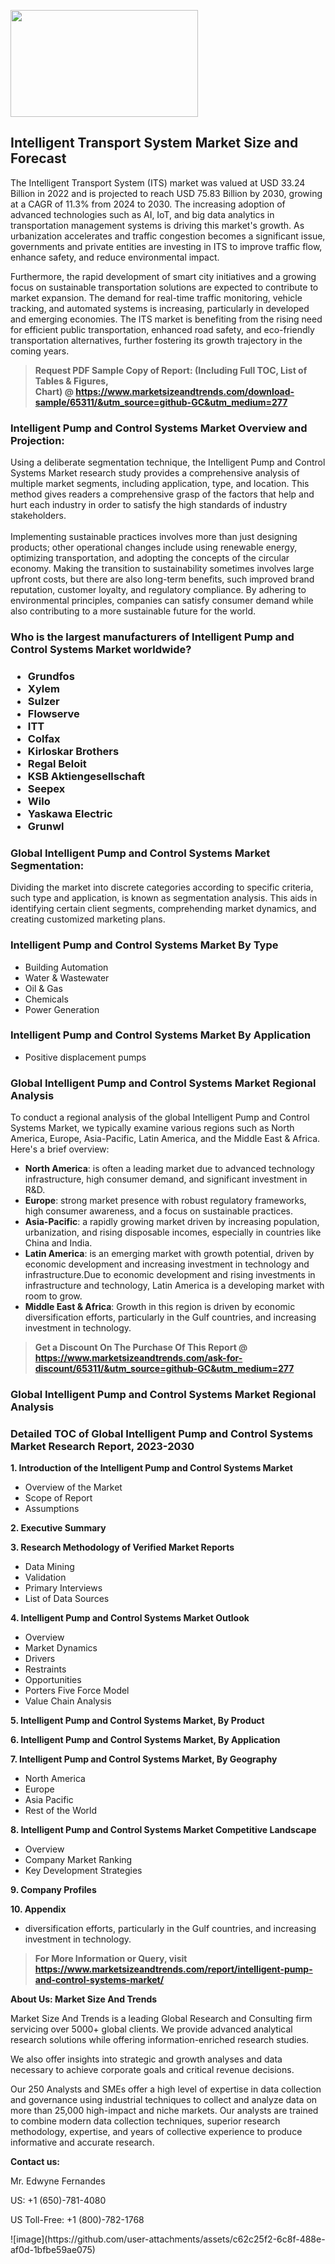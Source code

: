 <p><img class="alignnone size-medium wp-image-20088" src="https://ffe5etoiles.com/wp-content/uploads/2024/12/MST1-300x171.png" alt="" width="300" height="171" /></p><h2>Intelligent Transport System Market Size and Forecast</h2><p>The Intelligent Transport System (ITS) market was valued at USD 33.24 Billion in 2022 and is projected to reach USD 75.83 Billion by 2030, growing at a CAGR of 11.3% from 2024 to 2030. The increasing adoption of advanced technologies such as AI, IoT, and big data analytics in transportation management systems is driving this market's growth. As urbanization accelerates and traffic congestion becomes a significant issue, governments and private entities are investing in ITS to improve traffic flow, enhance safety, and reduce environmental impact.</p><p>Furthermore, the rapid development of smart city initiatives and a growing focus on sustainable transportation solutions are expected to contribute to market expansion. The demand for real-time traffic monitoring, vehicle tracking, and automated systems is increasing, particularly in developed and emerging economies. The ITS market is benefiting from the rising need for efficient public transportation, enhanced road safety, and eco-friendly transportation alternatives, further fostering its growth trajectory in the coming years.</p></p><blockquote id="" class=""><strong>Request PDF Sample Copy of Report: (Including Full TOC, List of Tables &amp; Figures, Chart)&nbsp;@&nbsp;<strong><a href="https://www.marketsizeandtrends.com/download-sample/65311/&utm_source=github-GC&utm_medium=277" target="_blank">https://www.marketsizeandtrends.com/download-sample/65311/&utm_source=github-GC&utm_medium=277</a></strong></strong></blockquote><h3 id="" class="">Intelligent Pump and Control Systems Market&nbsp;Overview and Projection:</h3><p id="" class="">Using a deliberate segmentation technique, the Intelligent Pump and Control Systems Market research study provides a comprehensive analysis of multiple market segments, including application, type, and location. This method gives readers a comprehensive grasp of the factors that help and hurt each industry in order to satisfy the high standards of industry stakeholders. <br /> <br />Implementing sustainable practices involves more than just designing products; other operational changes include using renewable energy, optimizing transportation, and adopting the concepts of the circular economy. Making the transition to sustainability sometimes involves large upfront costs, but there are also long-term benefits, such improved brand reputation, customer loyalty, and regulatory compliance. By adhering to environmental principles, companies can satisfy consumer demand while also contributing to a more sustainable future for the world.</p><h3 id="" class="">Who is the largest manufacturers of&nbsp;Intelligent Pump and Control Systems Market worldwide?</h3><h3 class=""><p><ul><li>Grundfos </li><li> Xylem </li><li> Sulzer </li><li> Flowserve </li><li> ITT </li><li> Colfax </li><li> Kirloskar Brothers </li><li> Regal Beloit </li><li> KSB Aktiengesellschaft </li><li> Seepex </li><li> Wilo </li><li> Yaskawa Electric </li><li> Grunwl</li></ul></p></h3><h3 id="" class="">Global&nbsp;Intelligent Pump and Control Systems Market Segmentation:</h3><p id="" class="">Dividing the market into discrete categories according to specific criteria, such type and application, is known as segmentation analysis. This aids in identifying certain client segments, comprehending market dynamics, and creating customized marketing plans.</p><h3 id="" class="">Intelligent Pump and Control Systems Market&nbsp;By Type</h3><p><p><ul><li>Building Automation </li><li> Water & Wastewater </li><li> Oil & Gas </li><li> Chemicals </li><li> Power Generation</p></li></ul></p></p><h3 id="" class="">Intelligent Pump and Control Systems Market&nbsp;By Application</h3><p class=""><p><ul><li>Positive displacement pumps</li></ul></p></p><h3 id="" class="">Global Intelligent Pump and Control Systems Market Regional Analysis</h3><p id="" class="">To conduct a regional analysis of the global Intelligent Pump and Control Systems Market, we typically examine various regions such as North America, Europe, Asia-Pacific, Latin America, and the Middle East &amp; Africa. Here's a brief overview:</p><ul><li><strong>North America</strong>: is often a leading market due to advanced technology infrastructure, high consumer demand, and significant investment in R&amp;D.</li><li><strong>Europe</strong>: strong market presence with robust regulatory frameworks, high consumer awareness, and a focus on sustainable practices.</li><li><strong>Asia-Pacific</strong>: a rapidly growing market driven by increasing population, urbanization, and rising disposable incomes, especially in countries like China and India.</li><li><strong>Latin America</strong>: is an emerging market with growth potential, driven by economic development and increasing investment in technology and infrastructure.Due to economic development and rising investments in infrastructure and technology, Latin America is a developing market with room to grow.</li><li><strong>Middle East &amp; Africa</strong>: Growth in this region is driven by economic diversification efforts, particularly in the Gulf countries, and increasing investment in technology.</li></ul><blockquote id="" class=""><strong>Get a Discount On The Purchase Of This Report @ <strong><a href="https://www.marketsizeandtrends.com/ask-for-discount/65311/&utm_source=github-GC&utm_medium=277" target="_blank">https://www.marketsizeandtrends.com/ask-for-discount/65311/&utm_source=github-GC&utm_medium=277</a></strong></strong></blockquote><h3 id="" class="">Global Intelligent Pump and Control Systems Market Regional Analysis</h3><h3 id="" class="">Detailed TOC of Global Intelligent Pump and Control Systems Market Research Report, 2023-2030</h3><p id="" class=""><strong>1. Introduction of the Intelligent Pump and Control Systems Market</strong></p><ul><li>Overview of the Market</li><li>Scope of Report</li><li>Assumptions</li></ul><p id="" class=""><strong>2. Executive Summary</strong></p><p id="" class=""><strong>3. Research Methodology of Verified Market Reports</strong></p><ul><li>Data Mining</li><li>Validation</li><li>Primary Interviews</li><li>List of Data Sources</li></ul><p id="" class=""><strong>4. Intelligent Pump and Control Systems Market Outlook</strong></p><ul><li>Overview</li><li>Market Dynamics</li><li>Drivers</li><li>Restraints</li><li>Opportunities</li><li>Porters Five Force Model</li><li>Value Chain Analysis</li></ul><p id="" class=""><strong>5. Intelligent Pump and Control Systems Market, By Product</strong></p><p id="" class=""><strong>6. Intelligent Pump and Control Systems Market, By Application</strong></p><p id="" class=""><strong>7. Intelligent Pump and Control Systems Market, By Geography</strong></p><ul><li>North America</li><li>Europe</li><li>Asia Pacific</li><li>Rest of the World</li></ul><p id="" class=""><strong>8. Intelligent Pump and Control Systems Market Competitive Landscape</strong></p><ul><li>Overview</li><li>Company Market Ranking</li><li>Key Development Strategies</li></ul><p id="" class=""><strong>9. Company Profiles</strong></p><p id="" class=""><strong>10. Appendix</strong></p><ul><li>diversification efforts, particularly in the Gulf countries, and increasing investment in technology.</li></ul><blockquote id="" class=""><strong>For More Information or Query, visit <strong><strong><a href="https://www.marketsizeandtrends.com/report/intelligent-pump-and-control-systems-market/" target="_blank">https://www.marketsizeandtrends.com/report/intelligent-pump-and-control-systems-market/</a></strong></strong></strong></blockquote><p id="" class=""><strong>About Us: Market Size And Trends</strong></p><p id="" class="">Market Size And Trends is a leading Global Research and Consulting firm servicing over 5000+ global clients. We provide advanced analytical research solutions while offering information-enriched research studies.</p><p id="" class="">We also offer insights into strategic and growth analyses and data necessary to achieve corporate goals and critical revenue decisions.</p><p id="" class="">Our 250 Analysts and SMEs offer a high level of expertise in data collection and governance using industrial techniques to collect and analyze data on more than 25,000 high-impact and niche markets. Our analysts are trained to combine modern data collection techniques, superior research methodology, expertise, and years of collective experience to produce informative and accurate research.</p><p id="" class=""><strong>Contact us:</strong></p><p id="" class="">Mr. Edwyne Fernandes</p><p id="" class="">US: +1 (650)-781-4080</p><p id="" class="">US Toll-Free: +1 (800)-782-1768</p>
![image](https://github.com/user-attachments/assets/c62c25f2-6c8f-488e-af0d-1bfbe59ae075)
